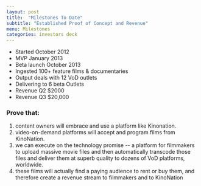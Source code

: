 ```yaml
---
layout: post
title:  "Milestones To Date"
subtitle: "Established Proof of Concept and Revenue"
menu: Milestones
categories: investors deck
---
```

* Started October 2012
* MVP January 2013
* Beta launch October 2013
* Ingested 100+ feature films & documentaries
* Output deals with 12 VoD outlets
* Delivering to 6 beta Outlets
* Revenue Q2 $2000
* Revenue Q3 $20,000


<!--more-->

### Prove that:
1. content owners will embrace and use a platform like Kinonation.
2. video-on-demand platforms will accept and program films from KinoNation.
3. we can execute on the technology promise -- a platform for filmmakers to upload massive movie files and then automatically transcode those files and deliver them at superb quality to dozens of VoD platforms, worldwide.
4. these films will actually find a paying audience to rent or buy them, and therefore create a revenue stream to filmmakers and to KinoNation

